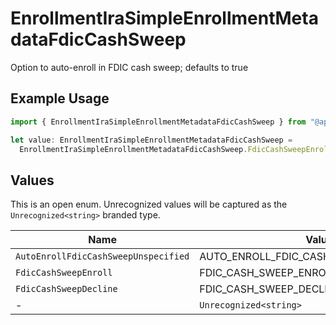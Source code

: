 # EnrollmentIraSimpleEnrollmentMetadataFdicCashSweep

Option to auto-enroll in FDIC cash sweep; defaults to true

## Example Usage

```typescript
import { EnrollmentIraSimpleEnrollmentMetadataFdicCashSweep } from "@apexfintechsolutions/ascend-sdk/models/components";

let value: EnrollmentIraSimpleEnrollmentMetadataFdicCashSweep =
  EnrollmentIraSimpleEnrollmentMetadataFdicCashSweep.FdicCashSweepEnroll;
```

## Values

This is an open enum. Unrecognized values will be captured as the `Unrecognized<string>` branded type.

| Name                                    | Value                                   |
| --------------------------------------- | --------------------------------------- |
| `AutoEnrollFdicCashSweepUnspecified`    | AUTO_ENROLL_FDIC_CASH_SWEEP_UNSPECIFIED |
| `FdicCashSweepEnroll`                   | FDIC_CASH_SWEEP_ENROLL                  |
| `FdicCashSweepDecline`                  | FDIC_CASH_SWEEP_DECLINE                 |
| -                                       | `Unrecognized<string>`                  |
